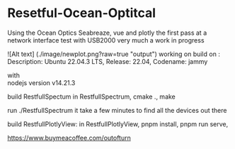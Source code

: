 # Resetful-Ocean-Optitcal
Using the Ocean Optics Seabreaze, vue and plotly the first pass at a network interface test with USB2000
very much a work in progress


![Alt text] (./image/newplot.png?raw=true "output")
working on build on :
	Description:	Ubuntu 22.04.3 LTS,
	Release:	22.04,
	Codename:	jammy

with   
	nodejs version v14.21.3

build RestfullSpectum
in	RestfullSpectrum,
		cmake .,
                make 

run ./RestfullSpectrum it take a few minutes to find all the devices out there


build  RestfullPlotlyView:
        in RestfullPlotlyView,
		pnpm install,
		pnpm run serve,

https://www.buymeacoffee.com/outofturn

